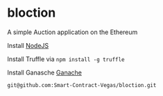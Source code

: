 # bloction
A simple Auction application on the Ethereum 

Install [NodeJS](https://nodejs.org/en/)

Install Truffle via `npm install -g truffle`

Install Ganasche [Ganache](https://truffleframework.com/ganache)

`git@github.com:Smart-Contract-Vegas/bloction.git`